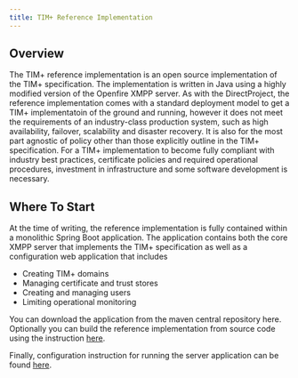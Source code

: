 ```yaml
---
title: TIM+ Reference Implementation
---
```


## Overview

The TIM+ reference implementation is an open source implementation of the TIM+ specification.  The implementation is written in Java using a highly modified version of the Openfire XMPP server.  As with the DirectProject, the reference implementation comes with a standard deployment model to get a TIM+ implementatoin of the ground and running, however it does not meet the requirements of an industry-class production system, such as high availability, failover, scalability and disaster recovery.  It is also for the most part agnostic of policy other than those explicitly outline in the TIM+ specification.  For a TIM+ implementation to become fully compliant with industry best practices, certificate policies and required operational procedures, investment in infrastructure and some software development is necessary.

## Where To Start

At the time of writing, the reference implementation is fully contained within a monolithic Spring Boot application.  The application contains both the core XMPP server that implements the TIM+ specification as well as a configuration web application that includes 
* Creating TIM+ domains
* Managing certificate and trust stores
* Creating and managing users
* Limiting operational monitoring

You can download the application from the maven central repository here.  Optionally you can build the reference implementation from source code using the instruction [here](https://github.com/DirectStandards/timplus-ri-build/blob/master/README.md).  

Finally, configuration instruction for running the server application can be found [here](https://directstandards.github.io/timplus-server-boot/).
